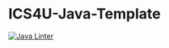 # ICS4U-Java-Template
[![Java Linter](README.md/../../../workflows/Java%20Linter/badge.svg)](README.md/../../../actions)
